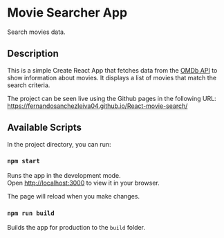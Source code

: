 # Movie Searcher App

Search movies data.

## Description

This is a simple Create React App that fetches data from the [OMDb API](https://omdbapi.com/) to show information about movies. It displays a list of movies that match the search criteria.

The project can be seen live using the Github pages in the following URL: https://fernandosanchezleiva04.github.io/React-movie-search/

## Available Scripts

In the project directory, you can run:

### `npm start`

Runs the app in the development mode.\
Open [http://localhost:3000](http://localhost:3000) to view it in your browser.

The page will reload when you make changes.

### `npm run build`

Builds the app for production to the `build` folder.
